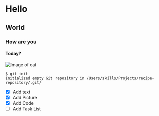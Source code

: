 # Hello
## World
### How are you
#### Today?
![Image of cat](https://images.unsplash.com/photo-1600272008408-6e05d5aa3e7a?ixlib=rb-1.2.1&ixid=MnwxMjA3fDB8MHxwaG90by1wYWdlfHx8fGVufDB8fHx8&auto=format&fit=crop&w=1935&q=80)
```
$ git init
Initialized empty Git repository in /Users/skills/Projects/recipe-repository/.git/
```
- [x] Add text
- [x] Add Picture
- [x] Add Code
- [ ] Add Task List
